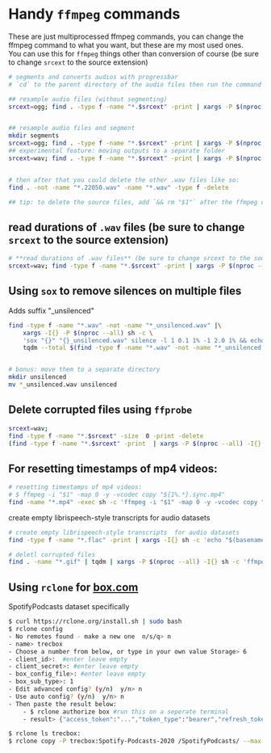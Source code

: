 # Handy `ffmpeg` commands

These are just multiprocessed ffmpeg commands, you can change the ffmpeg command to what you want, but these are my most used ones.  
You can use this for `ffmpeg` things other than conversion of course (be sure to change `srcext` to the source extension)

```bash
# segments and converts audios with progressbar
# `cd` to the parent directory of the audio files then run the command

## resample audio files (without segmenting)
srcext=ogg; find . -type f -name "*.$srcext" -print | xargs -P $(nproc --all) -I{} sh -c 'ffmpeg -n -hide_banner -loglevel error -i "$1" -ar 22050 -ac 1  "${1%.*}.22050.wav" | echo "" ' -- {} | tqdm --unit .$srcext --total $(find -type f -name "*.$srcext" | wc -l) > /dev/null


## resample audio files and segment
mkdir segments
srcext=ogg; find . -type f -name "*.$srcext" -print | xargs -P $(nproc --all) -I{} sh -c 'ffmpeg -n -hide_banner -loglevel error -i "$1" -ar 22050 -ac 1 -f segment -segment_time 10 "${1%.*}.seg%03d.22050.wav" | echo "" ' -- {} | tqdm --unit .$srcext --total $(find -type f -name "*.$srcext" | wc -l) > /dev/null
## experimental feature: moving outputs to a separate folder
srcext=wav; find . -type f -name "*.$srcext" -print | xargs -P $(nproc --all) -I{} sh -c 'mkdir -p "segments/$(dirname ${1})"; ffmpeg -i "$1" -hide_banner -y -loglevel panic -f segment -segment_time 6 -c copy "segments/${1%.*}.seg%03d.wav" && echo ""' -- {} | tqdm --total $(find -type f -name "*.$srcext" | wc -l) > /dev/null


# then after that you could delete the other .wav files like so:
find . -not -name "*.22050.wav" -name "*.wav" -type f -delete

## tip: to delete the source files, add `&& rm "$1"` after the ffmpeg command before the `| echo ..`

```

## read durations of `.wav` files (be sure to change `srcext` to the source extension)

```bash
# **read durations of .wav files** (be sure to change srcext to the source extension)
srcext=wav; find -type f -name "*.$srcext" -print | xargs -P $(nproc --all) -I{} sh -c 'ffprobe -i "$1" -show_entries format=duration -v quiet -of csv="p=0" ' _ {} \; | (tqdm --total $(find -name "*.$srcext" | wc -l) ) | (awk '{ sum += $1 } END { print sum }')
```


## Using `sox` to remove silences on multiple files

Adds suffix "_unsilenced"

```sh
find -type f -name "*.wav" -not -name "*_unsilenced.wav" |\
	xargs -I{} -P $(nproc --all) sh -c \
	'sox "{}" "{}_unsilenced.wav" silence -l 1 0.1 1% -1 2.0 1% && echo""' | \
	tqdm --total $(find -type f -name "*.wav" -not -name "*_unsilenced.wav"|wc -l)


# bonus: move them to a separate directory
mkdir unsilenced
mv *_unsilenced.wav unsilenced
```

## Delete corrupted files using `ffprobe`

```bash
srcext=wav; 
find -type f -name "*.$srcext" -size  0 -print -delete
(find -type f -name "*.$srcext" -print  | xargs -P $(nproc --all) -I{} sh -c 'ffprobe -loglevel error -hide_banner "$1"; echo "$1,$?" ' -- {}) | xargs -I{} echo {} | (tqdm --total $(find -name "*.$srcext" | wc -l)) | grep ,1 | awk -F',' '{print $1}' | xargs -I{} rm "{}"
```

## For resetting timestamps of mp4 videos:

```bash
# resetting timestamps of mp4 videos:
# $ ffmpeg -i "$1" -map 0 -y -vcodec copy "${1%.*}.sync.mp4"
find -name "*.mp4" -exec sh -c 'ffmpeg -i "$1" -map 0 -y -vcodec copy "${1%.*}.sync.mp4" &' sh {} \;
```

create empty librispeech-style transcripts  for audio datasets

```bash
# create empty librispeech-style transcripts  for audio datasets
find -type f -name "*.flac" -print | xargs -I{} sh -c 'echo "$(basename ${1%.*}) " >> "$(dirname "$1")/trans.trans.txt" ' -- {}
```

```bash
# deletl corrupted files
find . -name "*.gif" | tqdm | xargs -P $(nproc --all) -I{} sh -c 'ffmpeg -v error -i "{}" -f null - || rm "{}" 2>/dev/null'

```

## Using `rclone` for [box.com](http://box.com)

SpotifyPodcasts dataset specifically

```bash
$ curl https://rclone.org/install.sh | sudo bash
$ rclone config
- No remotes found - make a new one  n/s/q> n
- name> trecbox 
- Choose a number from below, or type in your own value Storage> 6
- client_id>:  #enter leave empty
- client_secret>: #enter leave empty
- box_config_file>: #enter leave empty
- box_sub_type>: 1
- Edit advanced config? (y/n)  y/n> n
- Use auto config? (y/n)  y/n> n
- Then paste the result below:
	- $ rclone authorize box #run this on a seperate terminal
	- result> {"access_token":"...","token_type":"bearer","refresh_token":"...","expiry":"2021-02-17T17:38:29.996461488+03:00"}

$ rclone ls trecbox:
$ rclone copy -P trecbox:Spotify-Podcasts-2020 /SpotifyPodcasts/ --max-backlog=999999 --drive-chunk-size=512M --transfers=45 --checkers=45 --buffer-size=75M
```
